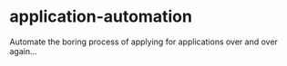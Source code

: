 # application-automation
Automate the boring process of applying for applications over and over again...
